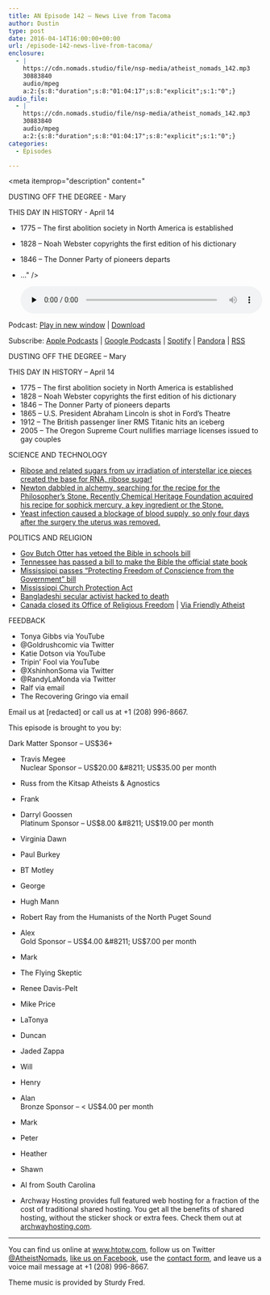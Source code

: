 ```yaml
---
title: AN Episode 142 – News Live from Tacoma
author: Dustin
type: post
date: 2016-04-14T16:00:00+00:00
url: /episode-142-news-live-from-tacoma/
enclosure:
  - |
    https://cdn.nomads.studio/file/nsp-media/atheist_nomads_142.mp3
    30883840
    audio/mpeg
    a:2:{s:8:"duration";s:8:"01:04:17";s:8:"explicit";s:1:"0";}
audio_file:
  - |
    https://cdn.nomads.studio/file/nsp-media/atheist_nomads_142.mp3
    30883840
    audio/mpeg
    a:2:{s:8:"duration";s:8:"01:04:17";s:8:"explicit";s:1:"0";}
categories:
  - Episodes

---
```

<div itemscope itemtype="http://schema.org/AudioObject">
  <meta itemprop="name" content=" episode 142 &#8211; News Live from Tacoma" />
  
  <meta itemprop="uploadDate" content="2016-04-14T10:00:00-06:00" />
  
  <meta itemprop="encodingFormat" content="audio/mpeg" />
  
  <meta itemprop="duration" content="PT1H04M17S" />
  
  <meta itemprop="description" content="

DUSTING OFF THE DEGREE - Mary

THIS DAY IN HISTORY - April 14
* 1775 – The first abolition society in North America is established
* 1828 – Noah Webster copyrights the first edition of his dictionary
* 1846 – The Donner Party of pioneers departs
* ..." />
  
  <meta itemprop="contentUrl" content="https://dts.podtrac.com/redirect.mp3/cdn.nomads.studio/file/nsp-media/atheist_nomads_142.mp3" />
  
  <meta itemprop="contentSize" content="29.5" />
  </p> 
  
  <div class="powerpress_player" id="powerpress_player_8401">
    <audio class="wp-audio-shortcode" id="audio-5092-145" preload="none" style="width: 100%;" controls="controls"><source type="audio/mpeg" src="https://dts.podtrac.com/redirect.mp3/cdn.nomads.studio/file/nsp-media/atheist_nomads_142.mp3?_=145" /><a href="https://dts.podtrac.com/redirect.mp3/cdn.nomads.studio/file/nsp-media/atheist_nomads_142.mp3">https://dts.podtrac.com/redirect.mp3/cdn.nomads.studio/file/nsp-media/atheist_nomads_142.mp3</a></audio>
  </div>
</div>

<p class="powerpress_links powerpress_links_mp3">
  Podcast: <a href="https://dts.podtrac.com/redirect.mp3/cdn.nomads.studio/file/nsp-media/atheist_nomads_142.mp3" class="powerpress_link_pinw" target="_blank" title="Play in new window" onclick="return powerpress_pinw('https://htotw.com/?powerpress_pinw=5092-podcast');" rel="nofollow">Play in new window</a> | <a href="https://dts.podtrac.com/redirect.mp3/cdn.nomads.studio/file/nsp-media/atheist_nomads_142.mp3" class="powerpress_link_d" title="Download" rel="nofollow" download="atheist_nomads_142.mp3">Download</a>
</p>

<p class="powerpress_links powerpress_subscribe_links">
  Subscribe: <a href="https://podcasts.apple.com/us/podcast/humanists-take-on-the-world/id530050098?mt=2&ls=1" class="powerpress_link_subscribe powerpress_link_subscribe_itunes" target="_blank" title="Subscribe on Apple Podcasts" rel="nofollow">Apple Podcasts</a> | <a href="https://www.google.com/podcasts?feed=aHR0cDovL2F0aGVpc3Rub21hZHMubGlic3luLmNvbS9yc3M%3D" class="powerpress_link_subscribe powerpress_link_subscribe_googleplay" target="_blank" title="Subscribe on Google Podcasts" rel="nofollow">Google Podcasts</a> | <a href="https://open.spotify.com/show/3LzK2xZGike6Tc1GEMtMbr?si=LieN9SNuTpq96smuaUsH8A" class="powerpress_link_subscribe powerpress_link_subscribe_spotify" target="_blank" title="Subscribe on Spotify" rel="nofollow">Spotify</a> | <a href="https://www.pandora.com/podcast/atheist-nomads/PC:10122?corr=62071012&part=ug" class="powerpress_link_subscribe powerpress_link_subscribe_pandora" target="_blank" title="Subscribe on Pandora" rel="nofollow">Pandora</a> | <a href="https://htotw.com/feed/podcast/" class="powerpress_link_subscribe powerpress_link_subscribe_rss" target="_blank" title="Subscribe via RSS" rel="nofollow">RSS</a>
</p>



DUSTING OFF THE DEGREE &#8211; Mary

THIS DAY IN HISTORY &#8211; April 14  
* 1775 – The first abolition society in North America is established  
* 1828 – Noah Webster copyrights the first edition of his dictionary  
* 1846 – The Donner Party of pioneers departs  
* 1865 – U.S. President Abraham Lincoln is shot in Ford&#8217;s Theatre  
* 1912 – The British passenger liner RMS Titanic hits an iceberg  
* 2005 – The Oregon Supreme Court nullifies marriage licenses issued to gay couples

SCIENCE AND TECHNOLOGY  
* <a href="http://science.sciencemag.org/content/352/6282/208" target="_blank" rel="noopener">Ribose and related sugars from uv irradiation of interstellar ice pieces created the base for RNA, ribose sugar!</a>  
* <a href="http://news.nationalgeographic.com/2016/04/160404-isaac-newton-alchemy-mercury-recipe-chemistry-science/" target="_blank" rel="noopener">Newton dabbled in alchemy, searching for the recipe for the Philosopher’s Stone. Recently Chemical Heritage Foundation acquired his recipe for sophick mercury, a key ingredient or the Stone.</a>  
* <a href="http://mobile.nytimes.com/2016/04/09/health/yeast-infectionled-to-removal-of-transplanted-uterus.html?referer=" target="_blank" rel="noopener">Yeast infection caused a blockage of blood supply, so only four days after the surgery the uterus was removed.</a>

POLITICS AND RELIGION

* <a href="http://www.ktvb.com/mb/news/local/capitol-watch/gov-otter-vetoes-school-bible-bill/121636914" target="_blank" rel="noopener">Gov Butch Otter has vetoed the Bible in schools bill</a>  
* <a href="http://www.nbcnews.com/news/us-news/tennessee-legislature-passes-bill-make-bible-official-state-book-n551141" target="_blank" rel="noopener">Tennessee has passed a bill to make the Bible the official state book</a>  
* <a href="http://www.clarionledger.com/story/news/politics/2016/03/30/senate-passes-religious-freedom-bill/82419074/" target="_blank" rel="noopener">Mississippi passes “Protecting Freedom of Conscience from the Government” bill</a>  
* <a href="http://www.snopes.com/mississippi-bill-churches-lethal/" target="_blank" rel="noopener">Mississippi Church Protection Act</a>  
* <a href="http://www.bbc.com/news/world-asia-35983979?SThisFB" target="_blank" rel="noopener">Bangladeshi secular activist hacked to death</a>  
* <a href="http://www.theglobeandmail.com/news/politics/liberals-to-let-religious-freedom-office-expire-on-march-31/article29416476/" target="_blank" rel="noopener">Canada closed its Office of Religious Freedom</a> | <a href="http://www.patheos.com/blogs/friendlyatheist/2016/04/08/canada-shuts-down-its-office-of-religious-freedom/?utm_source=dlvr.it&utm_medium=facebook" target="_blank" rel="noopener">Via Friendly Atheist</a>

FEEDBACK

* Tonya Gibbs via YouTube  
* @Goldrushcomic via Twitter  
* Katie Dotson via YouTube  
* Tripin&#8217; Fool via YouTube  
* @XshinhonSoma via Twitter  
* @RandyLaMonda via Twitter  
* Ralf via email  
* The Recovering Gringo via email

Email us at [redacted] or call us at +1 (208) 996-8667.

This episode is brought to you by:

Dark Matter Sponsor &#8211; US$36+  
* Travis Megee  
Nuclear Sponsor &#8211; US$20.00 &#8211; US$35.00 per month  
* Russ from the Kitsap Atheists & Agnostics  
* Frank  
* Darryl Goossen  
Platinum Sponsor &#8211; US$8.00 &#8211; US$19.00 per month  
* Virginia Dawn  
* Paul Burkey  
* BT Motley  
* George  
* Hugh Mann  
* Robert Ray from the Humanists of the North Puget Sound  
* Alex  
Gold Sponsor &#8211; US$4.00 &#8211; US$7.00 per month  
* Mark  
* The Flying Skeptic  
* Renee Davis-Pelt  
* Mike Price  
* LaTonya  
* Duncan  
* Jaded Zappa  
* Will  
* Henry  
* Alan  
Bronze Sponsor &#8211; < US$4.00 per month  
* Mark  
* Peter  
* Heather  
* Shawn  
* Al from South Carolina

* Archway Hosting provides full featured web hosting for a fraction of the cost of traditional shared hosting. You get all the benefits of shared hosting, without the sticker shock or extra fees. Check them out at <a href="http://archwayhosting.com/" target="_blank" rel="noopener">archwayhosting.com</a>.

<hr width="500" />

You can find us online at <a href="https://www.htotw.com/" target="_blank" rel="noopener">www.htotw.com</a>, follow us on Twitter <a href="https://htotw.com/twitter" target="_blank" rel="noopener">@AtheistNomads</a>, <a href="https://htotw.com/facebook" target="_blank" rel="noopener">like us on Facebook</a>, use the [contact form](https://htotw.com/contact), and leave us a voice mail message at +1 (208) 996-8667.

Theme music is provided by Sturdy Fred.